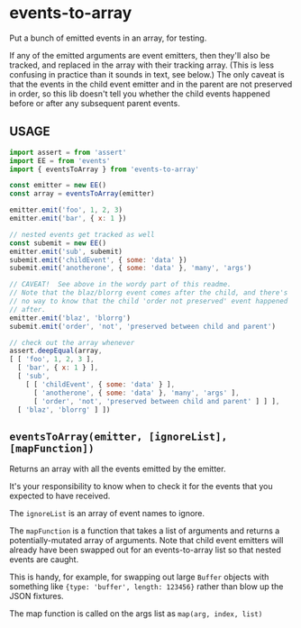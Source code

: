 # events-to-array

Put a bunch of emitted events in an array, for testing.

If any of the emitted arguments are event emitters, then they'll also
be tracked, and replaced in the array with their tracking array.
(This is less confusing in practice than it sounds in text, see
below.) The only caveat is that the events in the child event emitter
and in the parent are not preserved in order, so this lib doesn't tell
you whether the child events happened before or after any subsequent
parent events.

## USAGE

```js
import assert = from 'assert'
import EE = from 'events'
import { eventsToArray } from 'events-to-array'

const emitter = new EE()
const array = eventsToArray(emitter)

emitter.emit('foo', 1, 2, 3)
emitter.emit('bar', { x: 1 })

// nested events get tracked as well
const subemit = new EE()
emitter.emit('sub', subemit)
subemit.emit('childEvent', { some: 'data' })
subemit.emit('anotherone', { some: 'data' }, 'many', 'args')

// CAVEAT!  See above in the wordy part of this readme.
// Note that the blaz/blorrg event comes after the child, and there's
// no way to know that the child 'order not preserved' event happened
// after.
emitter.emit('blaz', 'blorrg')
subemit.emit('order', 'not', 'preserved between child and parent')

// check out the array whenever
assert.deepEqual(array,
[ [ 'foo', 1, 2, 3 ],
  [ 'bar', { x: 1 } ],
  [ 'sub',
    [ [ 'childEvent', { some: 'data' } ],
      [ 'anotherone', { some: 'data' }, 'many', 'args' ],
      [ 'order', 'not', 'preserved between child and parent' ] ] ],
  [ 'blaz', 'blorrg' ] ])
```

## `eventsToArray(emitter, [ignoreList], [mapFunction])`

Returns an array with all the events emitted by the emitter.

It's your responsibility to know when to check it for the events that
you expected to have received.

The `ignoreList` is an array of event names to ignore.

The `mapFunction` is a function that takes a list of arguments and
returns a potentially-mutated array of arguments. Note that child
event emitters will already have been swapped out for an
events-to-array list so that nested events are caught.

This is handy, for example, for swapping out large `Buffer` objects
with something like `{type: 'buffer', length: 123456}` rather than
blow up the JSON fixtures.

The map function is called on the args list as `map(arg, index, list)`
